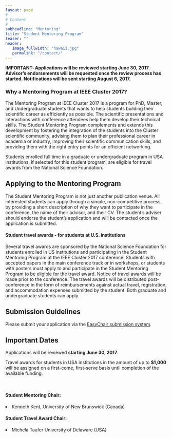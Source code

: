 ```yaml
---
layout: page
#
# Content
#
subheadline: "Mentoring"
title: "Student Mentoring Program"
teaser: ""
header:
   image_fullwidth: "hawaii.jpg"
   permalink: "/contact/"
---
```



<b>IMPORTANT: Applications will be reviewed starting June 30, 2017. Advisor’s
endorsements will be requested once the review process has started.
Notifications will be sent starting August 6, 2017.</b>


<h3>Why a Mentoring Program at IEEE Cluster 2017?</h3>

The Mentoring Program at IEEE Cluster 2017 is a program for PhD, Master, and
Undergraduate students that wants to help students building their scientific
career as efficiently as possible. The scientific presentations and
interactions with conference attendees help them develop their technical
skills. The Student Mentoring Program complements and extends this development
by fostering the integration of the students into the Cluster scientific
community, advising them to plan their professional career in academia or
industry, improving their scientific communication skills, and providing them
with the right entry points for an efficient networking.

Students enrolled full time in a graduate or undergraduate program in USA
institutions, if selected for this student program, are eligible for travel
awards from the National Science Foundation.

<h2>Applying to the Mentoring Program</h2>

The Student Mentoring Program is not just another publication venue. All interested
students can apply through a simple, non-competitive process, by providing a short
description of why they want to participate in the conference, the name of their
advisor, and their CV. The student’s adviser should endorse the student’s application
and will be contacted once the application is submitted.


<h4>Student travel awards - for students at U.S. institutions</h4>

Several travel awards are sponsored by the National Science Foundation for
students enrolled in US institutions and participating in the Student Mentoring
Program at the IEEE Cluster 2017 conference. Students with accepted papers
in the main conference track or in workshops, or students with posters must
apply to and participate in the Student Mentoring Program to be eligible for
the travel award. Notice of travel awards will be made prior to the conference.
The travel awards will be distributed post-conference in the form of
reimbursements against actual travel, registration, and accommodation expenses
submitted by the student. Both graduate and undergraduate students can apply.


<h2>Submission Guidelines</h2>

Please submit your application via the <a
href="https://easychair.org/conferences/?conf=ieeecluster2017">EasyChair
submission system</a>.

<h2>Important Dates</h2>

Applications will be reviewed <b>starting June 30, 2017</b>.

Travel awards for students in USA institutions in the amount of up to <b>$1,000</b>
will be assigned on a first-come, first-serve basis until completion of the
available funding.

<br>

<h4>Student Mentoring Chair:</h4>
<li>Kenneth Kent, University of New Brunswick (Canada)</li>

<h4>Student Travel Award Chair:</h4>
<li>Michela Taufer University of Delaware (USA)</li>



